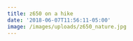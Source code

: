 ```yaml
---
title: z650 on a hike
date: '2018-06-07T11:56:11-05:00'
image: /images/uploads/z650_nature.jpg
---
```


